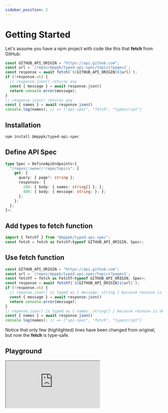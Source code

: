 ```yaml
---
sidebar_position: 2
---
```


# Getting Started

Let's assume you have a npm project with code like this that __fetch__ from GitHub:

```typescript
const GITHUB_API_ORIGIN = "https://api.github.com";
const url = `/repos/mpppk/typed-api-spec/topics?page=1`;
const response = await fetch(`${GITHUB_API_ORIGIN}${url}`);
if (!response.ok) {
  // response.json() returns any
  const { message } = await response.json()
  return console.error(message);
}
// response.json() returns any
const { names } = await response.json()
console.log(names); // => ["api-spec", "fetch", "typescript"]
```

## Installation

```bash
npm install @mpppk/typed-api-spec
```

## Define API Spec

```typescript
type Spec = DefineApiEndpoints<{
  "/repos/:owner/:repo/topics": {
    get: {
      query: { page?: string };
      responses: {
        200: { body: { names: string[] }; };
        400: { body: { message: string; }; };
      };
    };
  };
}>;
```

## Add types to fetch function

```typescript
import { fetchT } from "@mpppk/typed-api-spec";
const fetch = fetch as FetchT<typeof GITHUB_API_ORIGIN, Spec>;
```

## Use fetch function

```typescript {3}
const GITHUB_API_ORIGIN = "https://api.github.com";
const url = `/repos/mpppk/typed-api-spec/topics?page=1`;
const fetchT = fetch as FetchT<typeof GITHUB_API_ORIGIN, Spec>;
const response = await fetchT(`${GITHUB_API_ORIGIN}${url}`);
if (!response.ok) {
  // reponse.json() is typed as { message: string } because resnose is not ok
  const { message } = await response.json()
  return console.error(message);
}
// reponse.json() is typed as { names: string[] } because resnose is ok
const { names } = await response.json()
console.log(names); // => ["api-spec", "fetch", "typescript"]
```

Notice that only few (highlighted) lines have been changed from original, but now the __fetch__ is type-safe.

## Playground

<iframe style={{width: "100%", height: '85svh'}} src="https://stackblitz.com/edit/vitejs-vite-7x2cnq?embed=1&file=src%2Fexamples%2Fgithub.ts&hideExplorer=1&view=editor"></iframe>
